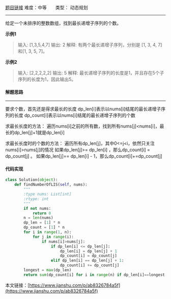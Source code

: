  [题目链接](https://leetcode-cn.com/problems/number-of-longest-increasing-subsequence/)
难度：中等         &nbsp;&nbsp;&nbsp;&nbsp;&nbsp;&nbsp;类型：  动态规划
***
 给定一个未排序的整数数组，找到最长递增子序列的个数。

 
**示例1**
> 输入: [1,3,5,4,7]
输出: 2
解释: 有两个最长递增子序列，分别是 [1, 3, 4, 7] 和[1, 3, 5, 7]。

**示例2**
>输入: [2,2,2,2,2]
输出: 5
解释: 最长递增子序列的长度是1，并且存在5个子序列的长度为1，因此输出5。

#### 解题思路
***
 要求个数，首先还是得求最长的长度
dp_len[i]表示以nums[i]结尾的最长递增子序列的长度
dp_count[i]表示以nums[i]结尾的最长递增子序列的个数

求最长长度的方法：
遍历nums[i]之前的所有数，找到所有nums[j]<nums[i]，最长的dp_len[j]+1就是dp_len[i]

求最长长度时的个数的方法：
遍历所有dp_len[j]，其中0<=j<i，依然只关注nums[i]>nums[j]的情况
如果dp_len[j]>= dp_len[i] ，那么dp_count[i] = dp_count[j] 。
如果dp_len[j]== dp_len[i] - 1，那么dp_count[i]+=dp_count[j]


#### 代码实现
```python
class Solution(object):
    def findNumberOfLIS(self, nums):
        """
        :type nums: List[int]
        :rtype: int
        """
        if not nums:
            return 0
        n = len(nums)
        dp_len = [1] * n
        dp_count = [1] * n
        for i in range(1, n):
            for j in range(i):
                if nums[i]>nums[j]:
                    if dp_len[i] <= dp_len[j]:
                        dp_len[i] = dp_len[j] + 1
                        dp_count[i] = dp_count[j]
                    elif dp_len[i] == dp_len[j] + 1:
                        dp_count[i] += dp_count[j]
        longest = max(dp_len)
        return sum(dp_count[i] for i in range(n) if dp_len[i]==longest )
```

本文链接：[https://www.jianshu.com/p/ab8326784a5f](https://www.jianshu.com/p/ab8326784a5f)

